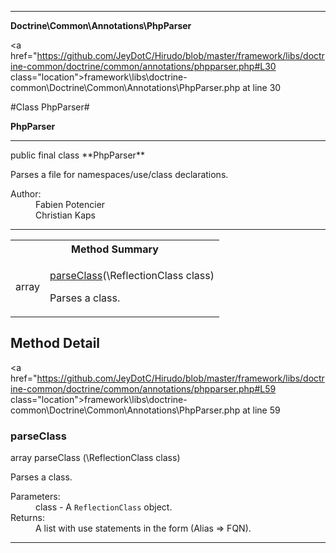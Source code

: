 
- - -

**Doctrine\Common\Annotations\PhpParser**


<a href="https://github.com/JeyDotC/Hirudo/blob/master/framework/libs/doctrine-common/doctrine/common/annotations/phpparser.php#L30 class="location">framework\libs\doctrine-common\Doctrine\Common\Annotations\PhpParser.php at line 30</a>

#Class PhpParser#

**PhpParser**




- - -

<p class="signature">public final  class **PhpParser**</p>

<div class="comment" id="overview_description"><p>Parses a file for namespaces/use/class declarations.</p></div>

<dl>
<dt>Author:</dt>
<dd>Fabien Potencier <fabien@symfony.com></dd>
<dd>Christian Kaps <christian.kaps@mohiva.com></dd>
</dl>


- - -

<table id="summary_method">
<tr><th colspan="2">Method Summary</th></tr>
<tr>
<td><span class='k'></span> <span class='nx'>array</span></td>
<td class="description"><p class="name"><a href="#parseclass">parseClass</a>(\ReflectionClass class)</p><p class="description">Parses a class.</p></td>
</tr>
</table>

<h2 id="detail_method">Method Detail</h2>

<a href="https://github.com/JeyDotC/Hirudo/blob/master/framework/libs/doctrine-common/doctrine/common/annotations/phpparser.php#L59 class="location">framework\libs\doctrine-common\Doctrine\Common\Annotations\PhpParser.php at line 59</a>

<h3 id="parseClass()">parseClass</h3>
<span class='k'></span> <span class='nx'>array</span> <span class='nf'>parseClass</span> (\ReflectionClass class)

<div class="details">
<p>Parses a class.</p><dl>
<dt>Parameters:</dt>
<dd>class - A <code>ReflectionClass</code> object.</dd>
<dt>Returns:</dt>
<dd>A list with use statements in the form (Alias => FQN).</dd>
</dl>
</div>

- - -

